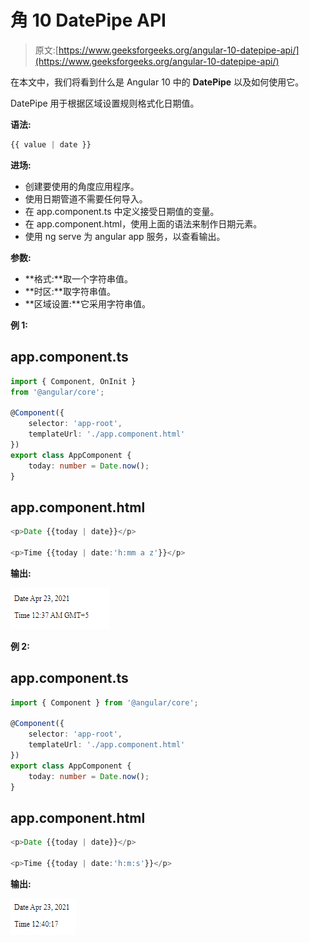 # 角 10 DatePipe API

> 原文:[https://www.geeksforgeeks.org/angular-10-datepipe-api/](https://www.geeksforgeeks.org/angular-10-datepipe-api/)

在本文中，我们将看到什么是 Angular 10 中的 **DatePipe** 以及如何使用它。

DatePipe 用于根据区域设置规则格式化日期值。

**语法:**

```ts
{{ value | date }}
```

**进场:**

*   创建要使用的角度应用程序。
*   使用日期管道不需要任何导入。
*   在 app.component.ts 中定义接受日期值的变量。
*   在 app.component.html，使用上面的语法来制作日期元素。
*   使用 ng serve 为 angular app 服务，以查看输出。

**参数:**

*   **格式:**取一个字符串值。
*   **时区:**取字符串值。
*   **区域设置:**它采用字符串值。

**例 1:**

## app.component.ts

```ts
import { Component, OnInit } 
from '@angular/core';

@Component({
    selector: 'app-root',
    templateUrl: './app.component.html'
})
export class AppComponent {
    today: number = Date.now();
}
```

## app.component.html

```ts
<p>Date {{today | date}}</p>

<p>Time {{today | date:'h:mm a z'}}</p>
```

**输出:**

![](img/c505201bbd907ae4b0c83f245fd9bbad.png)

**例 2:**

## app.component.ts

```ts
import { Component } from '@angular/core';

@Component({
    selector: 'app-root',
    templateUrl: './app.component.html'
})
export class AppComponent {
    today: number = Date.now();
}
```

## app.component.html

```ts
<p>Date {{today | date}}</p>

<p>Time {{today | date:'h:m:s'}}</p>
```

**输出:**

![](img/093a5dcd2f87a1b00489ded9b3af9849.png)